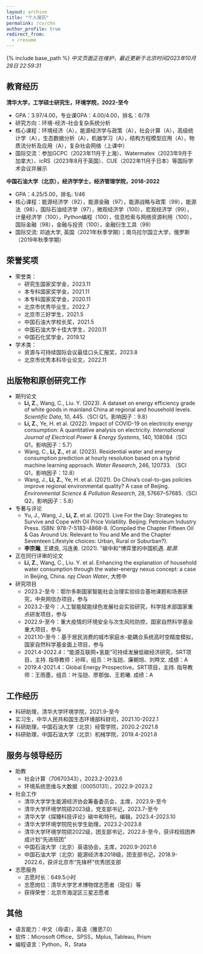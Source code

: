 ```yaml
---
layout: archive
title: "个人简历"
permalink: /cv/chn
author_profile: true
redirect_from:
  - /resume
---
```


{% include base_path %}
*中文页面正在维护，最近更新于北京时间2023年10月28日 22:59:31*

教育经历
------
**清华大学，工学硕士研究生，环境学院，2022-至今**
* GPA：3.97/4.00，专业课GPA：4.00/4.00，排名：6/78
* 研究方向：环境-经济-社会复杂系统分析
* 核心课程：环境经济（A），能源经济学与政策（A），社会计算（A），高级统计学（A），生态数据分析（A），机器学习（A），结构方程模型应用（A），物质流分析及应用（A），复杂社会网络（上课中）
* 国际交流：参加GCPC（2023年11月于上海）、Watermatex（2023年9月于加拿大）、icRS（2023年8月于英国）、CUE（2022年11月于日本）等国际学术会议并展示

**中国石油大学（北京），经济学学士，经济管理学院，2018-2022**
* GPA：4.25/5.00，排名: 1/46
* 核心课程：能源经济学（92），能源金融（97），能源战略与政策（99），能源法（98），国际石油经济学（97），微观经济学（100），宏观经济学（99），计量经济学（100），Python编程（100），信息检索与网络资源利用（100），国际金融（98），金融与投资（100），金融衍生工具（99）
* 国际交流: 邓迪大学, 英国（2021年秋季学期）；南乌拉尔国立大学，俄罗斯（2019年秋季学期）

荣誉奖项
------
* 荣誉类：
    * 研究生国家奖学金，2023.11
    * 本专科国家奖学金，2021.11
    * 本专科国家奖学金，2020.11
    * 北京市优秀毕业生，2022.7
    * 北京市三好学生，2021.5
    * 中国石油大学校长奖，2021.5
    * 中国石油大学十佳大学生，2020.11
    * 中国石化奖学金，2019.12
* 学术类：
    * 资源与可持续国际会议最佳口头汇报奖，2023.8
    * 北京市优秀本科毕业论文，2022.11

出版物和原创研究工作
------
* 期刊论文
    * **Li, Z.**, Wang, C., Liu. Y. (2023). A dataset on energy efficiency grade of white goods in mainland China at regional and household levels. *Scientific Data*, 10, 445.（SCI Q1，影响因子：9.8）
    * **Li, Z.**, Ye, H. et al. (2022). Impact of COVID-19 on electricity energy consumption: A quantitative analysis on electricity. *International Journal of Electrical Power & Energy Systems*, 140, 108084（SCI Q1，影响因子：5.7）
    * Wang, C., **Li, Z.**, et al. (2023). Residential water and energy consumption prediction at hourly resolution based on a hybrid machine learning approach. *Water Research*, 246, 120733. （SCI Q1，影响因子：12.8）
    * Wang, J., **Li, Z.**, Ye, H. et al. (2021). Do China’s coal-to-gas policies improve regional environmental quality? A case of Beijing. *Environmental Science & Pollution Research*, 28, 57667–57685.（SCI Q2，影响因子：5.8）
* 专著与评论
    * Yu, J., Wang, J., **Li, Z.** et al. (2021). Live For the Day: Strategies to Survive and Cope with Oil Price Volatility. Beijing: Petroleum Industry Press. ISBN: 978-7-5183-4868-8. (Compiled the Chapter Fifteen Oil & Gas Around Us: Relevant to You and Me and the Chapter Seventeen Lifestyle choices: Urban, Rural or Suburban?).
    * **李宗瀚**, 王建良, 冯连勇. (2021). "碳中和"博弈里的中国机遇. *能源*.
* 正在同行评审的论文
    * **Li, Z.**, Wang, C., Liu. Y. et al. Enhancing the explanation of household water consumption through the water-energy nexus concept: a case in Beijing, China. *npj Clean Water*, 大修中
* 研究项目
    * 2023.2-至今：鄂尔多斯国家智能社会治理实验综合基地课题和场景研究，中央网信办项目，参与
    * 2023.2-至今：人工智能赋能绿色发展社会实验研究，科学技术部国家重点研发项目，参与
    * 2022.9-至今：重大疫情的环境安全与次生风险防控，国家自然科学基金重大项目，参与
    * 2021.10-至今：基于居民消费的城市家庭水-能耦合系统高时空精度模拟，国家自然科学基金面上项目，参与
    * 2021.4-2022.4：“能源互联网+氢能”可持续发展低碳经济研究，SRT项目，主持. 指导教师：孙晖，组员：叶泓铠、廉朝旭、刘晔文. 成绩：A
    * 2019.4-2021.4：Global Energy Prospective，SRT项目，主持. 指导教师：王雨墨，组员：叶泓铠、廖那伽、王若曦. 成绩：A

工作经历
------
* 科研助理，清华大学环境学院，2021.9-至今
* 实习生，中华人民共和国生态环境部科财司，2021.10-2022.1
* 科研助理，中国石油大学（北京）经管学院，2020.2-2021.8
* 科研助理，中国石油大学（北京）机械学院，2019.4-2021.8

服务与领导经历
------
* 助教
  * 社会计算（70670343），2023.2-2023.6
  * 环境系统思维与大数据（00050131），2022.9-2023.2
* 社会工作
  * 清华大学学生能源经济协会筹备委员会，主席，2023.9-至今
  * 清华大学环境学院硕2023级，党支部书记，2023.7-至今
  * 清华大学《探臻科技评论》碳中和特刊，编辑，2023.4-2023.10
  * 清华大学环境学院院长学生助理，2023.2-2023.8
  * 清华大学环境学院硕2022级，团支部书记，2022.8-至今，获评校班团养成计划“先进班团”
  * 中国石油大学（北京）英语协会，主席，2020.9-2021.6
  * 中国石油大学（北京）能源经济本2018级，团支部书记，2018.9-2022.6，获评北京市“先锋杯”优秀团支部
* 志愿服务
  * 志愿时长：649.5小时
  * 志愿岗位：清华大学艺术博物馆志愿者（现任）等
  * 获得荣誉：北京市海淀区三星志愿者
  
其他
------
* 语言能力：中文（母语），英语（雅思7.0）
* 软件：Microsoft Office，SPSS，Mplus, Tableau, Prism
* 编程语言：Python，R，Stata
